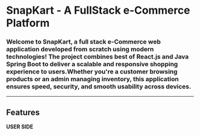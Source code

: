 # SnapKart - A FullStack e-Commerce Platform 

### Welcome to SnapKart, a full stack e-Commerce web application developed from scratch using modern technologies! The project combines best of **React.js** and **Java Spring Boot** to deliver a scalable and responsive shopping experience to users.Whether you're a customer browsing products or an admin managing inventory, this application ensures speed, security, and smooth usability across devices.

---

## Features 
**USER SIDE**
